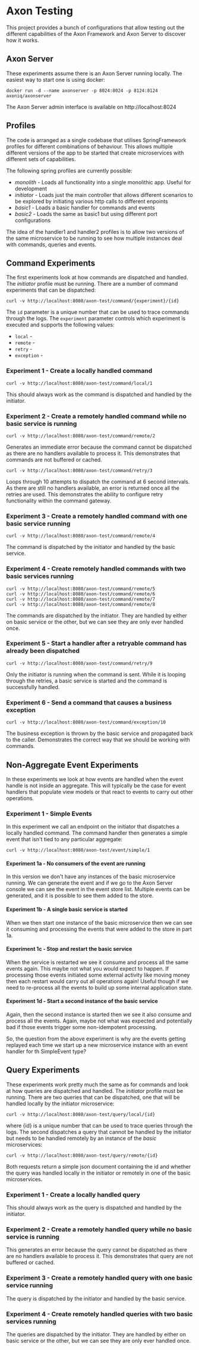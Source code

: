 # Axon Testing

This project provides a bunch of configurations that allow testing out the different capabilities of
the Axon Framework and Axon Server to discover how it works.

## Axon Server

These experiments assume there is an Axon Server running locally. The easiest way to start one is using
docker:

    docker run -d --name axonserver -p 8024:8024 -p 8124:8124 axoniq/axonserver

The Axon Server admin interface is available on http://localhost:8024

## Profiles

The code is arranged as a single codebase that utilises SpringFramework profiles for different combinations
of behaviour. This allows multiple different versions of the app to be started that create microservices with
different sets of capabilities.

The following spring profiles are currently possible:

- *monolith* - Loads all functionality into a single monolithic app. Useful for development
- *initiator* - Loads just the main controller that allows different scenarios to be explored by initiating various http
  calls to different enpoints
- *basic1* - Loads a basic handler for commands and events
- *basic2* - Loads the same as basic1 but using different port configurations

The idea of the handler1 and handler2 profiles is to allow two versions of the same microservice to be running to
see how multiple instances deal with commands, queries and events.

## Command Experiments

The first experiments look at how commands are dispatched and handled. The *initiator* profile must be running.
There are a number of command experiments that can be dispatched:

    curl -v http://localhost:8080/axon-test/command/{experiment}/{id}

The `id` parameter is a unique number that can be used to trace commands through the logs. The `experiment`
parameter controls which experiment is executed and supports the following values:

* `local` -
* `remote` -
* `retry` -
* `exception` -

### Experiment 1 - Create a locally handled command

    curl -v http://localhost:8080/axon-test/command/local/1

This should always work as the command is dispatched and handled by the initiator.

### Experiment 2 - Create a remotely handled command while no basic service is running

    curl -v http://localhost:8080/axon-test/command/remote/2

Generates an immediate error because the command cannot be dispatched as there are no
handlers available to process it. This demonstrates that commands are not buffered or cached.

    curl -v http://localhost:8080/axon-test/command/retry/3

Loops through 10 attempts to dispatch the command at 6 second intervals. As there
are still no handlers available, an error is returned once all the retries are used. This demonstrates
the ability to configure retry functionality within the command gateway.

### Experiment 3 - Create a remotely handled command with one basic service running

    curl -v http://localhost:8080/axon-test/command/remote/4

The command is dispatched by the initiator and handled by the basic service.

### Experiment 4 - Create remotely handled commands with two basic services running

    curl -v http://localhost:8080/axon-test/command/remote/5
    curl -v http://localhost:8080/axon-test/command/remote/6
    curl -v http://localhost:8080/axon-test/command/remote/7
    curl -v http://localhost:8080/axon-test/command/remote/8

The commands are dispatched by the initiator. They are handled by either on basic service or the other,
but we can see they are only ever handled once.

### Experiment 5 - Start a handler after a retryable command has already been dispatched

    curl -v http://localhost:8080/axon-test/command/retry/9

Only the initiator is running when the command is sent. While it is looping through the retries,
a basic service is started and the command is successfully handled.

### Experiment 6 - Send a command that causes a business exception

    curl -v http://localhost:8080/axon-test/command/exception/10

The business exception is thrown by the basic service and propagated back to the caller. Demonstrates
the correct way that we should be working with commands.

## Non-Aggregate Event Experiments

In these experiments we look at how events are handled when the event handle is not inside an aggregate.
This will typically be the case for event handlers that populate view models or that react to events to
carry out other operations.

### Experiment 1 - Simple Events

In this experiment we call an endpoint on the initiator that dispatches a locally handled command. The
command handler then generates a simple event that isn't tied to any particular aggregate:

    curl -v http://localhost:8080/axon-test/event/simple/1

#### Experiment 1a - No consumers of the event are running

In this version we don't have any instances of the basic microservice running. We can generate the event
and if we go to the Axon Server console we can see the event in the event store list. Multiple events
can be generated, and it is possible to see them added to the store.

#### Experiment 1b - A single basic service is started

When we then start one instance of the basic microservice then we can see it consuming and processing
the events that were added to the store in part 1a.

#### Experiment 1c - Stop and restart the basic service

When the service is restarted we see it consume and process all the same events again. This maybe not
what you would expect to happen. If processing those events initiated some external activity like moving
money then each restart would carry out all operations again! Useful though if we need to re-process all the
events to build up some internal application state.

#### Experiment 1d - Start a second instance of the basic service

Again, then the second instance is started then we see it also consume and process all the events. Again,
maybe not what was expected and potentially bad if those events trigger some non-idempotent processing.

So, the question from the above experiment is why are the events getting replayed each time we start up
a new microservice instance with an event handler for th SimpleEvent type?

## Query Experiments

These experiments work pretty much the same as for commands and look at how queries are dispatched and handled.
The *initiator* profile must be running. There are two queries that can be dispatched, one that will be handled
locally by the initiator microservice:

    curl -v http://localhost:8080/axon-test/query/local/{id}

where {id} is a unique number that can be used to trace queries through the logs. The second dispatches
a query that cannot be handled by the initiator but needs to be handled remotely by an instance of the
*basic* microservices:

    curl -v http://localhost:8080/axon-test/query/remote/{id}

Both requests return a simple json document containing the id and whether the query was handled locally
in the initiator or remotely in one of the basic microservices.

### Experiment 1 - Create a locally handled query

This should always work as the query is dispatched and handled by the initiator.

### Experiment 2 - Create a remotely handled query while no basic service is running

This generates an error because the query cannot be dispatched as there are no handlers available to process
it. This demonstrates that query are not buffered or cached.

### Experiment 3 - Create a remotely handled query with one basic service running

The query is dispatched by the initiator and handled by the basic service.

### Experiment 4 - Create remotely handled queries with two basic services running

The queries are dispatched by the initiator. They are handled by either on basic service or the other,
but we can see they are only ever handled once.
